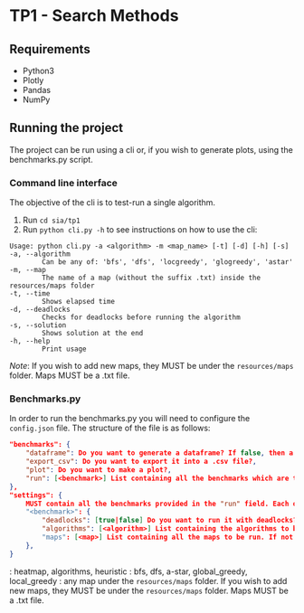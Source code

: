# TP1 - Search Methods
## Requirements
- Python3
- Plotly
- Pandas
- NumPy

## Running the project
The project can be run using a cli or, if you wish to generate plots, using the benchmarks.py script.

### Command line interface
The objective of the cli is to test-run a single algorithm.  

1. Run `cd sia/tp1`
2. Run `python cli.py -h` to see instructions on how to use the cli:
```
Usage: python cli.py -a <algorithm> -m <map_name> [-t] [-d] [-h] [-s]
-a, --algorithm
        Can be any of: 'bfs', 'dfs', 'locgreedy', 'glogreedy', 'astar'
-m, --map
        The name of a map (without the suffix .txt) inside the resources/maps folder
-t, --time
        Shows elapsed time
-d, --deadlocks
        Checks for deadlocks before running the algorithm
-s, --solution
        Shows solution at the end
-h, --help
        Print usage
```
_Note_: If you wish to add new maps, they MUST be under the `resources/maps` folder. Maps MUST be a .txt file. 

### Benchmarks.py
In order to run the benchmarks.py you will need to configure the `config.json` file. 
The structure of the file is as follows:
```json
"benchmarks": {
	"dataframe": Do you want to generate a dataframe? If false, then a .csv 'tp1/output/' MUST be provided with the name `<benchmark>_df.csv`,
	"export_csv": Do you want to export it into a .csv file?,
	"plot": Do you want to make a plot?,
	"run": [<benchmark>] List containing all the benchmarks which are to be generated.
},
"settings": {
	MUST contain all the benchmarks provided in the "run" field. Each one of them has the same options:
	"<benchmark>": {
		"deadlocks": [true|false] Do you want to run it with deadlocks? Some benchmarks might ignore this option, but it is mandatory nonetheless.
		"algorithms": [<algorithm>] List containing the algorithms to be run. If not specified then all algorithms are executed.
		"maps": [<map>] List containing all the maps to be run. If not specified then all maps are executed. Maps can be found under the `resources/maps` folder.
	},
}
```
<benchmark>: heatmap, algorithms, heuristic
<algorithm>: bfs, dfs, a-star, global_greedy, local_greedy
<map>: any map under the `resources/maps` folder. If you wish to add new maps, they MUST be under the `resources/maps` folder. Maps MUST be a .txt file. 
